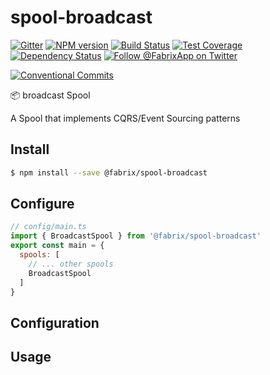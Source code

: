 # spool-broadcast

[![Gitter][gitter-image]][gitter-url]
[![NPM version][npm-image]][npm-url]
[![Build Status][ci-image]][ci-url]
[![Test Coverage][coverage-image]][coverage-url]
[![Dependency Status][daviddm-image]][daviddm-url]
[![Follow @FabrixApp on Twitter][twitter-image]][twitter-url]

[![Conventional Commits](https://img.shields.io/badge/Conventional%20Commits-1.0.0-yellow.svg)](https://conventionalcommits.org)

:package: broadcast Spool

A Spool that implements CQRS/Event Sourcing patterns

## Install
```sh
$ npm install --save @fabrix/spool-broadcast
```

## Configure

```js
// config/main.ts
import { BroadcastSpool } from '@fabrix/spool-broadcast'
export const main = {
  spools: [
    // ... other spools
    BroadcastSpool
  ]
}
```

## Configuration

## Usage

[npm-image]: https://img.shields.io/npm/v/@fabrix/spool-broadcast.svg?style=flat-square
[npm-url]: https://npmjs.org/package/@fabrix/spool-broadcast
[ci-image]: https://img.shields.io/circleci/project/github/fabrix-app/spool-broadcast/master.svg
[ci-url]: https://circleci.com/gh/fabrix-app/spool-broadcast/tree/master
[daviddm-image]: http://img.shields.io/david/fabrix-app/spool-broadcast.svg?style=flat-square
[daviddm-url]: https://david-dm.org/fabrix-app/spool-broadcast
[gitter-image]: http://img.shields.io/badge/+%20GITTER-JOIN%20CHAT%20%E2%86%92-1DCE73.svg?style=flat-square
[gitter-url]: https://gitter.im/fabrix-app/fabrix
[twitter-image]: https://img.shields.io/twitter/follow/FabrixApp.svg?style=social
[twitter-url]: https://twitter.com/FabrixApp
[coverage-image]: https://img.shields.io/codeclimate/coverage/github/fabrix-app/spool-broadcast.svg?style=flat-square
[coverage-url]: https://codeclimate.com/github/fabrix-app/spool-broadcast/coverage

